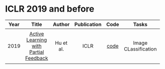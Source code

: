 # ICLR 2019 and before

| Year |                                                       Title                                                       |   Author    | Publication | Code | Tasks | Notes | Datasets| Notions |
|:----:|:-----------------------------------------------------------------------------------------------------------------:|:-----------:|:-----------:|:----:|:----:|:-----:|:-----:|:-----:|
| 2019 | [Active Learning with Partial Feedback](https://openreview.net/forum?id=HJfSEnRqKQ) | Hu et al. |    ICLR     | [code](https://github.com/peiyunh/alpf) | Image   CLassification   |    `partial feedback`, `ResNet-18`, `None`, `PT+FT`, `Hard`   |  CIFAR10, CIFAR100, and Tiny ImageNet datasets     |       |
